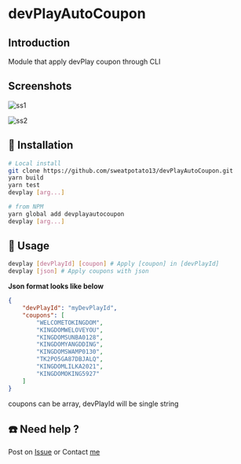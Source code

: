 # devPlayAutoCoupon

## Introduction
Module that apply devPlay coupon through CLI

## Screenshots
![ss1](https://i.imgur.com/fiui4Ww.gif)

![ss2](https://i.imgur.com/ejJWuIV.png)


## 💾 Installation
```sh
# Local install
git clone https://github.com/sweatpotato13/devPlayAutoCoupon.git
yarn build
yarn test
devplay [arg...]
```

```sh
# from NPM
yarn global add devplayautocoupon
devplay [arg...]
```

## 💾 Usage
```sh
devplay [devPlayId] [coupon] # Apply [coupon] in [devPlayId]
devplay [json] # Apply coupons with json
```
**Json format looks like below**
```json
{
    "devPlayId": "myDevPlayId",
    "coupons": [
        "WELCOMETOKINGDOM",
        "KINGDOMWELOVEYOU",
        "KINGDOMSUNBA0128",
        "KINGDOMYANGDDING",
        "KINGDOMSWAMP0130",
        "TK2PO5GA87DBJALQ",
        "KINGDOMLILKA2021",
        "KINGDOMOKING5927"
    ]
}
```
coupons can be array, devPlayId will be single string

## ☎️ Need help ?
Post on [Issue](https://github.com/sweatpotato13/devPlayAutoCoupon/issues)
or
Contact [me](sweatpotato13@gmail.com)

